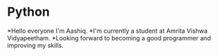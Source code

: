 # Python

*Hello everyone I'm Aashiq.
*I'm currently a student at Amrita Vishwa Vidyapeetham.
*Looking forward to becoming a good programmer and improving my skills.
